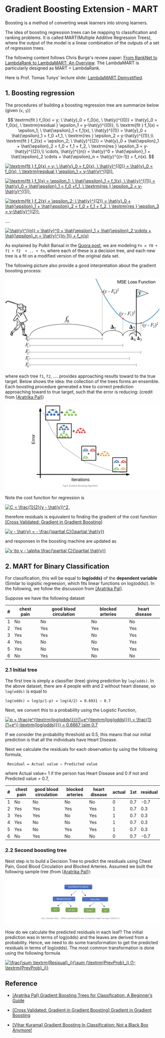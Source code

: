 
# Gradient Boosting Extension - MART


 Boosting is a method of converting weak learners into strong learners. 

The idea of boosting regression trees can be mapping to classification and ranking problems. It is called MART(Multiple Additive Regression Trees), where the output of the model is a linear combination of the outputs of a set of regression trees.

The following content follows Chris Burge's review paper: [From RankNet to LambdaRank to LambdaMART: An Overview](https://www.microsoft.com/en-us/research/uploads/prod/2016/02/MSR-TR-2010-82.pdf). The LambdaMART is particularly designed as MART + LambdaRank.

Here is Prof. Tomas Tunys' lecture slide: [LambdaMART Demystified](https://staff.fnwi.uva.nl/e.kanoulas/wp-content/uploads/Lecture-8-1-LambdaMart-Demystified.pdf).

## 1. Boosting regression

The procedures of building a boosting regression tree are summarize below (given (`x`, `y`))

$$
\textrm{fit } f_0(x) = y; \ \hat{y}_0 = f_0(x), \ \hat{y}^{(0)} = \hat{y}_0 = f_0(x), \ \textrm{residual } \epsilon_1 = y-\hat{y}^{(0)}, \\
\textrm{fit } f_1(x) = \epsilon_1; \ \hat{\epsilon}_1 = f_1(x), \ \hat{y}^{(1)} = \hat{y}_0 + \hat{\epsilon}_1 = f_0 +f_1, \ \textrm{res } \epsilon_2 = y-\hat{y}^{(1)},\\
\textrm{fit } f_2(x) = \epsilon_2; \ \hat{y}^{(2)} = \hat{y}_0 + \hat{\epsilon}_1 + \hat{\epsilon}_2 = f_0 + f_1 + f_2, \ \textrm{res } \epsilon_3 = y-\hat{y}^{(2)},\\
\cdots,
\hat{y}^{(n)} = \hat{y}^0 + \hat{\epsilon}_1 + \hat{\epsilon}_2 \cdots + \hat{\epsilon}_n = \hat{y}^{(n-1)} + f_n(x).
$$

<a href="https://www.codecogs.com/eqnedit.php?latex=\textrm{fit&space;}&space;f_0(x)&space;=&space;y;&space;\&space;\hat{y}_0&space;=&space;f_0(x),&space;\&space;\hat{y}^{(0)}&space;=&space;\hat{y}_0&space;=&space;f_0(x),&space;\&space;\textrm{residual&space;}&space;\epsilon_1&space;=&space;y-\hat{y}^{(0)}," target="_blank"><img src="https://latex.codecogs.com/gif.latex?\textrm{fit&space;}&space;f_0(x)&space;=&space;y;&space;\&space;\hat{y}_0&space;=&space;f_0(x),&space;\&space;\hat{y}^{(0)}&space;=&space;\hat{y}_0&space;=&space;f_0(x),&space;\&space;\textrm{residual&space;}&space;\epsilon_1&space;=&space;y-\hat{y}^{(0)}," title="\textrm{fit } f_0(x) = y; \ \hat{y}_0 = f_0(x), \ \hat{y}^{(0)} = \hat{y}_0 = f_0(x), \ \textrm{residual } \epsilon_1 = y-\hat{y}^{(0)}," /></a>


<a href="https://www.codecogs.com/eqnedit.php?latex=\textrm{fit&space;}&space;f_1(x)&space;=&space;\epsilon_1;&space;\&space;\hat{\epsilon}_1&space;=&space;f_1(x),&space;\&space;\hat{y}^{(1)}&space;=&space;\hat{y}_0&space;&plus;&space;\hat{\epsilon}_1&space;=&space;f_0&space;&plus;f_1,&space;\&space;\textrm{res&space;}&space;\epsilon_2&space;=&space;y-\hat{y}^{(1)}," target="_blank"><img src="https://latex.codecogs.com/gif.latex?\textrm{fit&space;}&space;f_1(x)&space;=&space;\epsilon_1;&space;\&space;\hat{\epsilon}_1&space;=&space;f_1(x),&space;\&space;\hat{y}^{(1)}&space;=&space;\hat{y}_0&space;&plus;&space;\hat{\epsilon}_1&space;=&space;f_0&space;&plus;f_1,&space;\&space;\textrm{res&space;}&space;\epsilon_2&space;=&space;y-\hat{y}^{(1)}," title="\textrm{fit } f_1(x) = \epsilon_1; \ \hat{\epsilon}_1 = f_1(x), \ \hat{y}^{(1)} = \hat{y}_0 + \hat{\epsilon}_1 = f_0 +f_1, \ \textrm{res } \epsilon_2 = y-\hat{y}^{(1)}," /></a>


<a href="https://www.codecogs.com/eqnedit.php?latex=\textrm{fit&space;}&space;f_2(x)&space;=&space;\epsilon_2;&space;\&space;\hat{y}^{(2)}&space;=&space;\hat{y}_0&space;&plus;&space;\hat{\epsilon}_1&space;&plus;&space;\hat{\epsilon}_2&space;=&space;f_0&space;&plus;&space;f_1&space;&plus;&space;f_2,&space;\&space;\textrm{res&space;}&space;\epsilon_3&space;=&space;y-\hat{y}^{(2)}," target="_blank"><img src="https://latex.codecogs.com/gif.latex?\textrm{fit&space;}&space;f_2(x)&space;=&space;\epsilon_2;&space;\&space;\hat{y}^{(2)}&space;=&space;\hat{y}_0&space;&plus;&space;\hat{\epsilon}_1&space;&plus;&space;\hat{\epsilon}_2&space;=&space;f_0&space;&plus;&space;f_1&space;&plus;&space;f_2,&space;\&space;\textrm{res&space;}&space;\epsilon_3&space;=&space;y-\hat{y}^{(2)}," title="\textrm{fit } f_2(x) = \epsilon_2; \ \hat{y}^{(2)} = \hat{y}_0 + \hat{\epsilon}_1 + \hat{\epsilon}_2 = f_0 + f_1 + f_2, \ \textrm{res } \epsilon_3 = y-\hat{y}^{(2)}," /></a>

....


<a href="https://www.codecogs.com/eqnedit.php?latex=\hat{y}^{(n)}&space;=&space;\hat{y}^0&space;&plus;&space;\hat{\epsilon}_1&space;&plus;&space;\hat{\epsilon}_2&space;\cdots&space;&plus;&space;\hat{\epsilon}_n&space;=&space;\hat{y}^{(n-1)}&space;&plus;&space;f_n(x)" target="_blank"><img src="https://latex.codecogs.com/gif.latex?\hat{y}^{(n)}&space;=&space;\hat{y}^0&space;&plus;&space;\hat{\epsilon}_1&space;&plus;&space;\hat{\epsilon}_2&space;\cdots&space;&plus;&space;\hat{\epsilon}_n&space;=&space;\hat{y}^{(n-1)}&space;&plus;&space;f_n(x)" title="\hat{y}^{(n)} = \hat{y}^0 + \hat{\epsilon}_1 + \hat{\epsilon}_2 \cdots + \hat{\epsilon}_n = \hat{y}^{(n-1)} + f_n(x)" /></a>


As explained by Pulkit Bansal in the [Quora post](https://www.quora.com/What-is-an-intuitive-explanation-of-Gradient-Boosting), we are modeling `Fn = f0 + f1 + f2  + .. + fn`,  where each of these is a decision tree, and each new tree is a fit on a modified version of the original data set. 

The following picture also provide a good interpretation about the gradient boosting process:

![](images/golf.png)

where each tree `f1`, `f2`, .... provides approaching results toward to the true target. Below shows the idea: the collection of the trees forms an ensemble. Each boosting procedure generated a tree to correct prediction approaching toward to true target, such that the error is reducing: (credit from [[Aratrika Pal]][Gradient Boosting Trees for Classification: A Beginner’s Guide])

![](images/boosting_tree.png)



Note the cost function for regression is 

<a href="https://www.codecogs.com/eqnedit.php?latex=C&space;=&space;\frac{1}{2}(y&space;-&space;\hat{y})^2," target="_blank"><img src="https://latex.codecogs.com/gif.latex?C&space;=&space;\frac{1}{2}(y&space;-&space;\hat{y})^2," title="C = \frac{1}{2}(y - \hat{y})^2," /></a>

therefore residuals is equivalent to finding the gradient of the cost function [[Cross Validated: Gradient in Gradient Boosting]][Gradient in Gradient Boosting]

<a href="https://www.codecogs.com/eqnedit.php?latex=y&space;-&space;\hat{y}&space;=&space;-&space;\frac{\partial&space;C}{\partial&space;\hat{y}}" target="_blank"><img src="https://latex.codecogs.com/gif.latex?y&space;-&space;\hat{y}&space;=&space;-&space;\frac{\partial&space;C}{\partial&space;\hat{y}}" title="y - \hat{y} = - \frac{\partial C}{\partial \hat{y}}" /></a>

and responses in the boosting machine are updated as 

<a href="https://www.codecogs.com/eqnedit.php?latex=y&space;\to&space;y&space;-&space;\alpha&space;\frac{\partial&space;C}{\partial&space;\hat{y}}" target="_blank"><img src="https://latex.codecogs.com/gif.latex?y&space;\to&space;y&space;-&space;\alpha&space;\frac{\partial&space;C}{\partial&space;\hat{y}}" title="y \to y - \alpha \frac{\partial C}{\partial \hat{y}}" /></a>


## 2. MART for Binary Classification

For classification, this will be equal to **log(odds)** of the **dependent variable** (Similar to logisitic regreesion, which fits linear functions on log(odds)). In the following, we follow the discussion from [[Aratrika Pal]][Gradient Boosting Trees for Classification: A Beginner’s Guide].

Suppose we have the following dataset

| # | chest pain | good blood circulation | blocked arteries | heart disease|
| --- | --- | --- | --- | --- | 
| 1 |  No  |  No   |   No   |  No  |
| 2 |  Yes   |  Yes   |   Yes   |  Yes  |
| 3 |  Yes  |  Yes   |   No  |  Yes  |
| 4 |  Yes  |  No   |   No   |  Yes  |
| 5 |  Yes   |  No   |   Yes    |  Yes  |
| 6 |  No   |  Yes   |   No    |  No  |

### 2.1 Initial tree

The first tree is simply a classifier (tree) giving prediction by `log(odds)`. In the above dataset, there are 4 people with and 2 without heart disease, so `log(odds)` is equal to 

    log(odds) = log(p/1-p) = log(4/2) = 0.6931 ~ 0.7

Next, we convert this to a probability using the Logistic Function,

<a href="https://www.codecogs.com/eqnedit.php?latex=p&space;=&space;\frac{e^{\textrm{log(odds)}}}{1&plus;e^{\textrm{log(odds)}}}&space;=&space;\frac{1}{1&plus;e^{-\textrm{log(odds)}}}&space;=&space;0.6667&space;\sim&space;0.7" target="_blank"><img src="https://latex.codecogs.com/gif.latex?p&space;=&space;\frac{e^{\textrm{log(odds)}}}{1&plus;e^{\textrm{log(odds)}}}&space;=&space;\frac{1}{1&plus;e^{-\textrm{log(odds)}}}&space;=&space;0.6667&space;\sim&space;0.7" title="p = \frac{e^{\textrm{log(odds)}}}{1+e^{\textrm{log(odds)}}} = \frac{1}{1+e^{-\textrm{log(odds)}}} = 0.6667 \sim 0.7" /></a>

If we consider the probability threshold as 0.5, this means that our initial prediction is that all the individuals have Heart Disease.

Next we calculate the residuals for each observation by using the following formula,

     Residual = Actual value — Predicted value

where Actual value= 1 if the person has Heart Disease and 0 if not and Predicted value = 0.7,


| # | chest pain | good blood circulation | blocked arteries | heart disease| actual | 1st | residual |
| --- | --- | --- | --- | --- | --- | --- | --- | 
| 1 |  No  |  No   |   No   |  No  | 0 |  0.7 | -0.7 |
| 2 |  Yes   |  Yes   |   Yes   |  Yes  | 1 | 0.7 | 0.3 |
| 3 |  Yes  |  Yes   |   No  |  Yes  | 1 | 0.7 | 0.3 |
| 4 |  Yes  |  No   |   No   |  Yes  | 1 | 0.7 | 0.3 |
| 5 |  Yes   |  No   |   Yes    |  Yes  | 1 | 0.7 | 0.3 |
| 6 |  No   |  Yes   |   No    |  No  | 0 | 0.7 | -0.7 |


### 2.2 Second boosting tree

Next step is to build a Decision Tree to predict the residuals using Chest Pain, Good Blood Circulation and Blocked Arteries. Assumed we built the following sample tree (from [[Aratrika Pal]][Gradient Boosting Trees for Classification: A Beginner’s Guide]):

![](images/tree-1.png)


How do we calculate the predicted residuals in each leaf? The initial prediction was in terms of log(odds) and the leaves are derived from a probability. Hence, we need to do some transformation to get the predicted residuals in terms of log(odds). The most common transformation is done using the following formula 

<a href="https://www.codecogs.com/eqnedit.php?latex=\frac{\sum&space;\textrm{Resisual}_i}{\sum&space;(\textrm{PrevProb}_i)&space;(1-\textrm{PrevProb}_i)}" target="_blank"><img src="https://latex.codecogs.com/gif.latex?\frac{\sum&space;\textrm{Resisual}_i}{\sum&space;(\textrm{PrevProb}_i)&space;(1-\textrm{PrevProb}_i)}" title="\frac{\sum \textrm{Resisual}_i}{\sum (\textrm{PrevProb}_i) (1-\textrm{PrevProb}_i)}" /></a>




## Reference




* [Gradient Boosting Trees for Classification: A Beginner’s Guide]: https://medium.com/swlh/gradient-boosting-trees-for-classification-a-beginners-guide-596b594a14ea
[[Aratrika Pal] Gradient Boosting Trees for Classification: A Beginner’s Guide](https://medium.com/swlh/gradient-boosting-trees-for-classification-a-beginners-guide-596b594a14ea)


* [Gradient in Gradient Boosting]: https://stats.stackexchange.com/questions/338658/gradient-in-gradient-boosting/340376#340376
[[Cross Validated: Gradient in Gradient Boosting] Gradient in Gradient Boosting](https://stats.stackexchange.com/questions/338658/gradient-in-gradient-boosting/340376#340376)


* [Gradient Boosting In Classification: Not a Black Box Anymore!]: https://blog.paperspace.com/gradient-boosting-for-classification/
[[Vihar Kurama] Gradient Boosting In Classification: Not a Black Box Anymore!](https://blog.paperspace.com/gradient-boosting-for-classification/)









